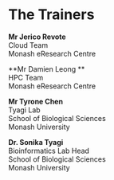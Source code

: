 The Trainers
============


**Mr Jerico Revote** <br>
Cloud Team <br>
Monash eResearch Centre <br>

**Mr Damien Leong ** <br>
HPC Team <br>
Monash eResearch Centre <br>


**Mr Tyrone Chen** <br>
Tyagi Lab <br>
School of Biological Sciences <br>
Monash University <br>

**Dr. Sonika Tyagi** <br>
Bioinformatics Lab Head <br>
School of Biological Sciences <br>
Monash University <br>
